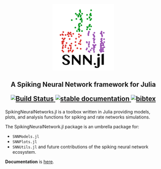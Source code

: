 <div align="center">
    <img src="docs/src/assets/SNNLogo.svg" alt="SpikingNeuralNetworks.jl" width="200">
</div>

<h2 align="center">A Spiking Neural Network framework for Julia
<p align="center">
    <a href="https://github.com/JuliaSNN/SpikingNeuralNetworks.jl/actions">
    <img src="https://github.com/JuliaSNN/SpikingNeuralNetworks.jl/workflows/CI/badge.svg"
         alt="Build Status">
  </a>
  <a href="https://juliasnn.github.io/SpikingNeuralNetworks.jl/dev/">
    <img src="https://img.shields.io/badge/docs-stable-blue.svg"
         alt="stable documentation">
  </a>
  <a href="https://opensource.org/licenses/MIT">
    <img src="https://img.shields.io/badge/License-MIT-yelllow"
       alt="bibtex">
  </a>

</p>
</h2>


SpikingNeuralNetworks.jl is a toolbox written in Julia providing models, plots, and analysis functions for spiking and rate networks simulations.

The SpikingNeuralNetwork.jl package is an umbrella package for:
- `SNNModels.jl`
- `SNNPlots.jl`
- `SNNUtils.jl`
and future contributions of the spiking neural network ecosystem.

**Documentation** is [here](https://juliasnn.github.io/SpikingNeuralNetworks.jl/stable/).


